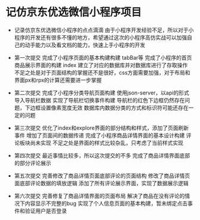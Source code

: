 # 记仿京东优选微信小程序项目
- 记录仿京东优选微信小程序的点点滴滴
  由于小程序开发经验不足，所以对于小程序的开发还有很多不懂的地方，希望通过这次的小程序高仿实战可以加强自己的动手能力以及看文档的能力，快速上手小程序的开发

- 第一次提交 
  完成了小程序页面的基本构建构建 tabBar等
  完成了小程序的首页商品展示界面的构建 index
  建立了对应的数据库并对数据库进行了存取操作
  不足之处是对于页面结构的掌握还不是很好，css方面需要加强，对于布局和界面px和rpx的计算还需要进一步掌握

- 第二次提交
  完成了小程序分类导航页面构建
  使用json-server，以api的形式导入导航栏数据
  实现了导航栏切换事件构建
  导航栏的红色下边框仍然存在问题，下边框设置像素宽度无效
  数据库内数据分类的方式和标识符可能还存在一定的问题

- 第三次提交
  优化了index和explore界面的部分结构和样式，添加了页面刷新事件
  增加了页面间的数据传递
  完成了小程序商品详情界面的基本设计构建 评论板块尚未实现
  不足之处是界面的样式比较杂乱，只考虑了当前样式实现

- 第四次提交
  最近事情比较多，所以这次提交的不多
  完成了商品详情界面底部的部分评论展示

- 第五次提交
  完善修改了商品详情页面底部评论的页面结构
  修改了商品详情页面底部评论数据的填放逻辑
  添加了所有评论展示界面，实现了数据展示逻辑

- 第六次提交
  完善修复了商品详情界面的页面布局
  解决了商品在没有评论的情况下内容显示不完整的bug
  实现了个人信息页面的基本构建，暂未绑定点击事件和验证用户是否登录